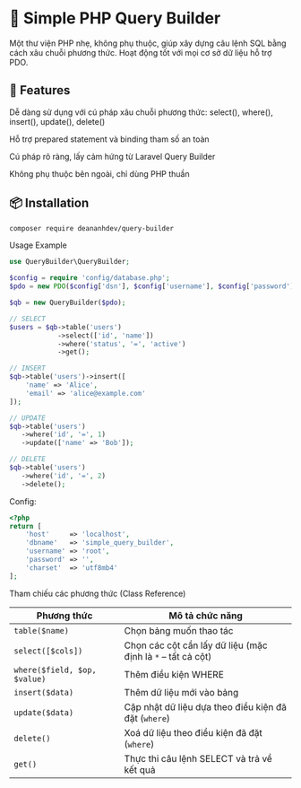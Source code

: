 # 🔧 Simple PHP Query Builder

Một thư viện PHP nhẹ, không phụ thuộc, giúp xây dựng câu lệnh SQL bằng cách xâu chuỗi phương thức. Hoạt động tốt với mọi cơ sở dữ liệu hỗ trợ PDO.

## 🚀 Features

Dễ dàng sử dụng với cú pháp xâu chuỗi phương thức: select(), where(), insert(), update(), delete()

Hỗ trợ prepared statement và binding tham số an toàn

Cú pháp rõ ràng, lấy cảm hứng từ Laravel Query Builder

Không phụ thuộc bên ngoài, chỉ dùng PHP thuần

## 📦 Installation

```bash
composer require deananhdev/query-builder


```
Usage Example
```php
use QueryBuilder\QueryBuilder;

$config = require 'config/database.php';
$pdo = new PDO($config['dsn'], $config['username'], $config['password']);

$qb = new QueryBuilder($pdo);

// SELECT
$users = $qb->table('users')
            ->select(['id', 'name'])
            ->where('status', '=', 'active')
            ->get();

// INSERT
$qb->table('users')->insert([
    'name' => 'Alice',
    'email' => 'alice@example.com'
]);

// UPDATE
$qb->table('users')
   ->where('id', '=', 1)
   ->update(['name' => 'Bob']);

// DELETE
$qb->table('users')
   ->where('id', '=', 2)
   ->delete();

```

Config:
```php
<?php
return [
    'host'     => 'localhost',
    'dbname'   => 'simple_query_builder',
    'username' => 'root',
    'password' => '',
    'charset'  => 'utf8mb4'
];

```
Tham chiếu các phương thức (Class Reference)

| Phương thức                  | Mô tả chức năng                                             |
| ---------------------------- | ----------------------------------------------------------- |
| `table($name)`               | Chọn bảng muốn thao tác                                     |
| `select([$cols])`            | Chọn các cột cần lấy dữ liệu (mặc định là `*` – tất cả cột) |
| `where($field, $op, $value)` | Thêm điều kiện WHERE                                        |
| `insert($data)`              | Thêm dữ liệu mới vào bảng                                   |
| `update($data)`              | Cập nhật dữ liệu dựa theo điều kiện đã đặt (`where`)        |
| `delete()`                   | Xoá dữ liệu theo điều kiện đã đặt (`where`)                 |
| `get()`                      | Thực thi câu lệnh SELECT và trả về kết quả                  |
